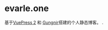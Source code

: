 # evarle.one
基于[VuePress 2](https://v2.vuepress.vuejs.org/) 和 [Gungnir](https://github.com/Renovamen/vuepress-theme-gungnir)搭建的个人静态博客。
.
